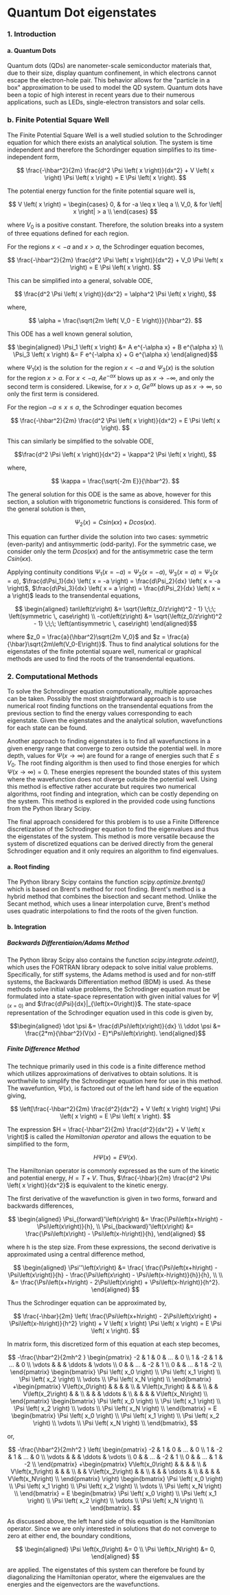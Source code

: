 # Quantum Dot eigenstates

### 1. Introduction

#### a. Quantum Dots

Quantum dots (QDs) are nanometer-scale semiconductor materials that, due to their size, display quantum confinement, in which electrons cannot escape the electron-hole pair.  This behavior allows for the "particle in a box" approximation to be used to model the QD system.  Quantum dots have been a topic of high interest in recent years due to their numerous applications, such as LEDs, single-electron transistors and solar cells.

### b. Finite Potential Square Well

The Finite Potential Square Well is a well studied solution to the Schrodinger equation for which there exists an analytical solution.  The system is time independent and therefore the Schordinger equation simplifies to its time-independent form,

$$ \frac{-\hbar^2}{2m} \frac{d^2 \Psi \left( x \right)}{dx^2} + V \left( x \right) \Psi \left( x \right) = E \Psi \left( x \right). $$

The potential energy function for the finite potential square well is,

$$ V \left( x \right) =
\begin{cases}
	0, & for -a \leq x \leq a \\
	V_0, & for \left| x \right| > a \\
\end{cases}
$$

where $V_0$ is a positive constant.  Therefore, the solution breaks into a system of three equations defined for each region.

For the regions $x < -a$ and $x > a$, the Schrodinger equation becomes,

$$ \frac{-\hbar^2}{2m} \frac{d^2 \Psi \left( x \right)}{dx^2} + V_0 \Psi \left( x \right) = E \Psi \left( x \right). $$

This can be simplified into a general, solvable ODE,

$$ \frac{d^2 \Psi \left( x \right)}{dx^2} = \alpha^2 \Psi \left( x \right), $$

where,

$$ \alpha = \frac{\sqrt{2m \left( V_0 - E \right)}}{\hbar^2}. $$

This ODE has a well known general solution,

$$ \begin{aligned}
\Psi_1 \left( x \right) &= A e^{-\alpha x} + B e^{\alpha x} \\
\Psi_3 \left( x \right) &= F e^{-\alpha x} + G e^{\alpha x}
\end{aligned}$$

where $\Psi_1 \left(x\right)$ is the solution for the region $x<-a$ and $\Psi_3 \left(x\right)$ is the solution for the region $x>a$.  For $x<-a$, $A e^{-\alpha x}$ blows up as $x \rightarrow-\infty$, and only the second term is considered.  Likewise, for $x>a$, $G e^{\alpha x}$ blows up as $x \rightarrow \infty$, so only the first term is considered.

For the region $-a \leq x \leq a$, the Schrodinger equation becomes

$$ \frac{-\hbar^2}{2m} \frac{d^2 \Psi \left( x \right)}{dx^2} = E \Psi \left( x \right). $$

This can similarly be simplified to the solvable ODE,

$$\frac{d^2 \Psi \left( x \right)}{dx^2} = \kappa^2 \Psi \left( x \right), $$

where,

$$ \kappa = \frac{\sqrt{-2m E}}{\hbar^2}. $$

The general solution for this ODE is the same as above, however for this section, a solution with trigonometric functions is considered.  This form of the general solution is then,

$$ \Psi_2 \left( x \right) = C sin\left(\kappa x\right) + D cos\left(\kappa x\right). $$

This equation can further divide the solution into two cases: symmetric (even-parity) and antisymmertic (odd-parity).  For the symmetric case, we consider only the term $D cos\left(\kappa x\right)$ and for the antisymmetric case the term $C sin\left(\kappa x\right)$.

Applying continuity conditions $\Psi_1 \left( x = -a \right) = \Psi_2 \left( x = -a \right)$, $\Psi_3 \left( x = a \right) = \Psi_2 \left( x = a \right)$, $\frac{d\Psi_1}{dx} \left( x = -a \right) = \frac{d\Psi_2}{dx} \left( x = -a \right)$, $\frac{d\Psi_3}{dx} \left( x = a \right) = \frac{d\Psi_2}{dx} \left( x = a \right)$ leads to the transendental equations,

$$ \begin{aligned}
tan\left(z\right) &= \sqrt{\left(z_0/z\right)^2 - 1} \;\;\; \left(symmetric \, case\right) \\
-cot\left(z\right) &= \sqrt{\left(z_0/z\right)^2 - 1} \;\;\; \left(antisymmetric \, case\right)
\end{aligned}$$

where $z_0 = \frac{a}{\hbar^2}\sqrt{2m V_0}$ and $z = \frac{a}{\hbar}\sqrt{2m\left(V_0-E\right)}$.  Thus to find analytical solutions for the eigenstates of the finite potential square well, numerical or graphical methods are used to find the roots of the transendental equations.


### 2. Computational Methods

To solve the Schrodinger equation computationally, multiple approaches can be taken.  Possibly the most straightforward approach is to use numerical root finding functions on the transendental equations from the previous section to find the energy values corresponding to each eigenstate.  Given the eigenstates and the analytical solution, wavefunctions for each state can be found.


Another approach to finding eigenstates is to find all wavefunctions in a given energy range that converge to zero outside the potential well.  In more depth, values for $\Psi\left(x\rightarrow\infty \right)$ are found for a range of energies such that $E \leq V_0$.  The root finding algorithm is then used to find those energies for which $\Psi\left(x\rightarrow\infty \right) = 0$.  These energies represent the bounded states of this system where the wavefunction does not diverge outside the potential well. Using this method is effective rather accurate but requires two numerical algorithms, root finding and integration, which can be costly depending on the system.  This method is explored in the provided code using functions from the Python library Scipy.

The final approach considered for this problem is to use a Finite Difference discretization of the Schrodinger equation to find the eigenvalues and thus the eigenstates of the system.  This method is more versatile because the system of discretized equations can be derived directly from the general Schrodinger equation and it only requires an algorithm to find eigenvalues.

#### a. Root finding

The Python library Scipy contains the function *scipy.optimize.brentq()* which is based on Brent's method for root finding.  Brent's method is a hybrid method that combines the bisection  and secant method.  Unlike the Secant method, which uses a linear interpolation curve, Brent's method uses quadratic interpolations to find the roots of the given function.

#### b. Integration

##### Backwards Differentiaion/Adams Method

The Python libray Scipy also contains the function *scipy.integrate.odeint()*, which uses the FORTRAN library odepack to solve initial value problems.  Specifically, for stiff systems, the Adams method is used and for non-stiff systems, the Backwards Differentiation method (BDM) is used.  As these methods solve initial value problems, the Schrodinger equation must be formulated into a state-space representation with given initial values for $\Psi|_{\left(x=0\right)}$ and $\frac{d\Psi}{dx}|_{\left(x=0\right)}$.  The state-space representation of the Schrodinger equation used in this code is given by,

$$\begin{aligned}
\dot \psi &= \frac{d\Psi\left(x\right)}{dx} \\
\ddot \psi &= \frac{2*m}{\hbar^2}(V(x) - E)*\Psi\left(x\right).
\end{aligned}$$

##### Finite Difference Method

The technique primarily used in this code is a finite difference method which utilizes approximations of derivatives to obtain solutions.  It is worthwhile to simplify the Schrodinger equation here for use in this method.  The wavefuntion, $\Psi \left( x \right)$, is factored out of the left hand side of the equation giving,

$$ \left[\frac{-\hbar^2}{2m} \frac{d^2}{dx^2} + V \left( x \right) \right] \Psi \left( x \right) = E \Psi \left( x \right). $$

The expression $H = \frac{-\hbar^2}{2m} \frac{d^2}{dx^2} + V \left( x \right)$ is called the *Hamiltonian operator* and allows the equation to be simplified to the form,

$$ H \Psi \left( x \right) = E \Psi \left( x \right). $$

The Hamiltonian operator is commonly expressed as the sum of the kinetic and potential energy, $H = T + V$.  Thus, $\frac{-\hbar}{2m} \frac{d^2 \Psi \left( x \right)}{dx^2}$ is equivalent to the kinetic energy.

The first derivative of the wavefunction is given in two forms, forward and backwards differences,

$$ \begin{aligned}
\Psi_{forward}'\left(x\right) &= \frac{\Psi\left(x+h\right) - \Psi\left(x\right)}{h}, \\
\Psi_{backward}'\left(x\right) &= \frac{\Psi\left(x\right) - \Psi\left(x-h\right)}{h},
\end{aligned} $$

where h is the step size.  From these expressions, the second derivative is approximated using a central difference method,

$$ \begin{aligned}
\Psi''\left(x\right) &= \frac{ \frac{\Psi\left(x+h\right) - \Psi\left(x\right)}{h} - \frac{\Psi\left(x\right) - \Psi\left(x-h\right)}{h}}{h}, \\ \\
&= \frac{\Psi\left(x+h\right) - 2\Psi\left(x\right) + \Psi\left(x-h\right)}{h^2}.
\end{aligned} $$

Thus the Schrodinger equation can be approximated by,

$$ \frac{-\hbar}{2m} \left( \frac{\Psi\left(x+h\right) - 2\Psi\left(x\right) + \Psi\left(x-h\right)}{h^2} 	\right) + V \left( x \right) \Psi \left( x \right) = E \Psi \left( x \right). $$

In matrix form, this discretized form of this equation at each step becomes,

$$
-\frac{\hbar^2}{2mh^2 }
\begin{pmatrix}
 -2 & 1 & 0 & ... & 0 \\
 1 & -2 & 1 & ... & 0 \\
\vdots &  &  & \ddots & \vdots \\
0 & & ... & -2 & 1 \\
0 & & ... & 1 & -2 \\
\end{pmatrix}
\begin{bmatrix}
\Psi \left( x_0 \right) \\
\Psi \left( x_1 \right) \\
\Psi \left( x_2 \right) \\
\vdots \\
\Psi \left( x_N \right) \\
\end{bmatrix}
+\begin{pmatrix}
V\left(x_0\right) & & & & \\
& V\left(x_1\right) & & & \\
& & V\left(x_2\right) & & \\
& & & \ddots & \\
& & & & V\left(x_N\right) \\
\end{pmatrix}
\begin{bmatrix}
\Psi \left( x_0 \right) \\
\Psi \left( x_1 \right) \\
\Psi \left( x_2 \right) \\
\vdots \\
\Psi \left( x_N \right) \\
\end{bmatrix} =
E
\begin{bmatrix}
\Psi \left( x_0 \right) \\
\Psi \left( x_1 \right) \\
\Psi \left( x_2 \right) \\
\vdots \\
\Psi \left( x_N \right) \\
\end{bmatrix},
$$

or,

$$
-\frac{\hbar^2}{2mh^2 } \left(
\begin{pmatrix}
 -2 & 1 & 0 & ... & 0 \\
 1 & -2 & 1 & ... & 0 \\
\vdots &  &  & \ddots & \vdots \\
0 & & ... & -2 & 1 \\
0 & & ... & 1 & -2 \\
\end{pmatrix}
+\begin{pmatrix}
 V\left(x_0\right) & & & & \\
 & V\left(x_1\right) & & & \\
 & & V\left(x_2\right) & & \\
 & & & \ddots & \\
 & & & & V\left(x_N\right) \\
\end{pmatrix}
\right)
\begin{bmatrix}
\Psi \left( x_0 \right) \\
\Psi \left( x_1 \right) \\
\Psi \left( x_2 \right) \\
\vdots \\
\Psi \left( x_N \right) \\
\end{bmatrix} =
E
\begin{bmatrix}
\Psi \left( x_0 \right) \\
\Psi \left( x_1 \right) \\
\Psi \left( x_2 \right) \\
\vdots \\
\Psi \left( x_N \right) \\
\end{bmatrix}.
$$

As discussed above, the left hand side of this equation is the Hamiltonian operator.  Since we are only interested in solutions that do not converge to zero at either end, the boundary conditions,

$$ \begin{aligned}
\Psi \left(x_0\right) &= 0 \\
\Psi \left(x_N\right) &= 0,
\end{aligned} $$

are applied.  The eigenstates of this system can therefore be found by diagonalizing the Hamiltonian operator, where the eigenvalues are the energies and the eigenvectors are the wavefunctions.
